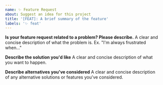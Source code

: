 ```yaml
---
name: ✨ Feature Request
about: Suggest an idea for this project
title: '[FEAT]: A brief summary of the feature'
labels: '✨ feat'
---
```


**Is your feature request related to a problem? Please describe.**
A clear and concise description of what the problem is. Ex. "I'm always frustrated when..."

**Describe the solution you'd like**
A clear and concise description of what you want to happen.

**Describe alternatives you've considered**
A clear and concise description of any alternative solutions or features you've considered.